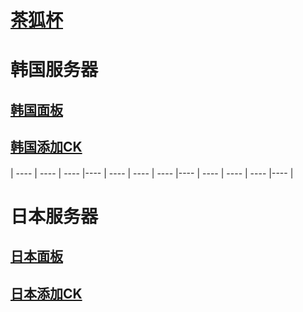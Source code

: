 # [茶狐杯](https://cupfox.app)

# 韩国服务器 
## [韩国面板](http://193.123.240.255:5700)                                      
## [韩国添加CK](http://193.123.240.255:5800)  


####
####
|  ----  | ----   | ----  |----  |  ----  | ----   | ----  |----  |  ----  | ----   | ----  |----  |  
####
####


# 日本服务器
## [日本面板](http://138.2.43.149:5700)                                        
## [日本添加CK](http://138.2.43.149:5800)  
##


```  



